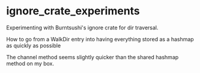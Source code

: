 # ignore_crate_experiments
Experimenting with Burntsushi's ignore crate for dir traversal.

How to go from a WalkDir entry into having everything stored as a hashmap as quickly as possible

The channel method seems slightly quicker than the shared hashmap method on my box.
